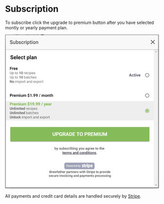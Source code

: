 # Subscription

To subscribe click the upgrade to premium button after you have selected montly or yearly payment plan.

![Subscription](../.gitbook/assets/image%20%2843%29.png)

All payments and credit card details are handled securely by [Stripe](https://www.stripe.com/).

